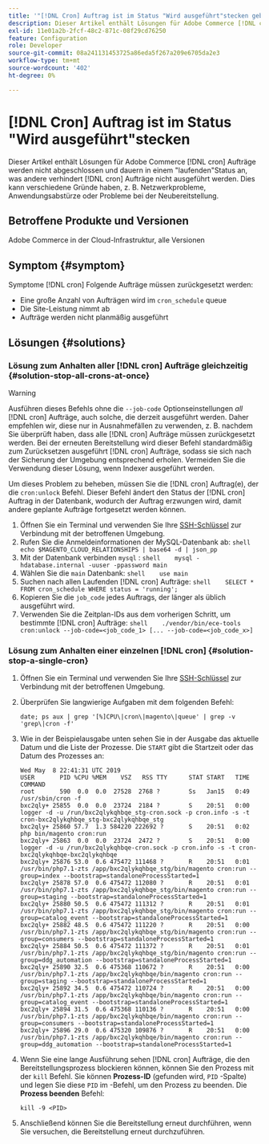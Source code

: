 ```yaml
---
title: '"[!DNL Cron] Auftrag ist im Status "Wird ausgeführt"stecken geblieben.'
description: Dieser Artikel enthält Lösungen für Adobe Commerce [!DNL cron] Aufträge werden nicht abgeschlossen und dauern in einem "laufenden"Status an, was andere verhindert [!DNL cron] Aufträge nicht ausgeführt werden. Dies kann verschiedene Gründe haben, z. B. Netzwerkprobleme, Anwendungsabstürze oder Probleme bei der Neubereitstellung.
exl-id: 11e01a2b-2fcf-48c2-871c-08f29cd76250
feature: Configuration
role: Developer
source-git-commit: 08a241131453725a86eda5f267a209e6705da2e3
workflow-type: tm+mt
source-wordcount: '402'
ht-degree: 0%

---
```


# [!DNL Cron] Auftrag ist im Status &quot;Wird ausgeführt&quot;stecken

Dieser Artikel enthält Lösungen für Adobe Commerce [!DNL cron] Aufträge werden nicht abgeschlossen und dauern in einem &quot;laufenden&quot;Status an, was andere verhindert [!DNL cron] Aufträge nicht ausgeführt werden. Dies kann verschiedene Gründe haben, z. B. Netzwerkprobleme, Anwendungsabstürze oder Probleme bei der Neubereitstellung.

## Betroffene Produkte und Versionen

Adobe Commerce in der Cloud-Infrastruktur, alle Versionen

## Symptom {#symptom}

Symptome [!DNL cron] Folgende Aufträge müssen zurückgesetzt werden:

* Eine große Anzahl von Aufträgen wird im `cron_schedule` queue
* Die Site-Leistung nimmt ab
* Aufträge werden nicht planmäßig ausgeführt

## Lösungen {#solutions}

### Lösung zum Anhalten aller [!DNL cron] Aufträge gleichzeitig {#solution-stop-all-crons-at-once}

>[!WARNING]
>
>Ausführen dieses Befehls ohne die `--job-code` Optionseinstellungen *all* [!DNL cron] Aufträge, auch solche, die derzeit ausgeführt werden. Daher empfehlen wir, diese nur in Ausnahmefällen zu verwenden, z. B. nachdem Sie überprüft haben, dass alle [!DNL cron] Aufträge müssen zurückgesetzt werden. Bei der erneuten Bereitstellung wird dieser Befehl standardmäßig zum Zurücksetzen ausgeführt [!DNL cron] Aufträge, sodass sie sich nach der Sicherung der Umgebung entsprechend erholen. Vermeiden Sie die Verwendung dieser Lösung, wenn Indexer ausgeführt werden.

Um dieses Problem zu beheben, müssen Sie die [!DNL cron] Auftrag(e), der die `cron:unlock` Befehl. Dieser Befehl ändert den Status der [!DNL cron] Auftrag in der Datenbank, wodurch der Auftrag erzwungen wird, damit andere geplante Aufträge fortgesetzt werden können.

1. Öffnen Sie ein Terminal und verwenden Sie Ihre [SSH-Schlüssel](https://experienceleague.adobe.com/en/docs/commerce-cloud-service/user-guide/develop/secure-connections) zur Verbindung mit der betroffenen Umgebung.
1. Rufen Sie die Anmeldeinformationen der MySQL-Datenbank ab:    ```shell    echo $MAGENTO_CLOUD_RELATIONSHIPS | base64 -d | json_pp    ```
1. Mit der Datenbank verbinden `mysql` :    ```shell    mysql -hdatabase.internal -uuser -ppassword main    ```
1. Wählen Sie die `main` Datenbank:    ```shell    use main    ```
1. Suchen nach allen Laufenden [!DNL cron] Aufträge:    ```shell    SELECT * FROM cron_schedule WHERE status = 'running';    ```
1. Kopieren Sie die `job_code` jedes Auftrags, der länger als üblich ausgeführt wird.
1. Verwenden Sie die Zeitplan-IDs aus dem vorherigen Schritt, um bestimmte [!DNL cron] Aufträge:    ```shell    ./vendor/bin/ece-tools cron:unlock --job-code=<job_code_1> [... --job-code=<job_code_x>]    ```

### Lösung zum Anhalten einer einzelnen [!DNL cron] {#solution-stop-a-single-cron}

1. Öffnen Sie ein Terminal und verwenden Sie Ihre [SSH-Schlüssel](https://experienceleague.adobe.com/en/docs/commerce-cloud-service/user-guide/develop/secure-connections) zur Verbindung mit der betroffenen Umgebung.
1. Überprüfen Sie langwierige Aufgaben mit dem folgenden Befehl:

   ```date; ps aux | grep '[%]CPU\|cron\|magento\|queue' | grep -v 'grep\|cron -f'```

1. Wie in der Beispielausgabe unten sehen Sie in der Ausgabe das aktuelle Datum und die Liste der Prozesse. Die `START` gibt die Startzeit oder das Datum des Prozesses an:

   ```
   Wed May  8 22:41:31 UTC 2019
   USER       PID %CPU %MEM    VSZ   RSS TTY      STAT START   TIME COMMAND
   root       590  0.0  0.0  27528  2768 ?        Ss   Jan15   0:49 /usr/sbin/cron -f
   bxc2qly+ 25855  0.0  0.0  23724  2184 ?        S    20:51   0:00 logger -d -u /run/bxc2qlykqhbqe_stg-cron.sock -p cron.info -s -t cron-bxc2qlykqhbqe_stg-bxc2qlykqhbqe_stg
   bxc2qly+ 25860 57.7  1.3 584220 222692 ?       S    20:51   0:02 php bin/magento cron:run
   bxc2qly+ 25863  0.0  0.0  23724  2472 ?        S    20:51   0:00 logger -d -u /run/bxc2qlykqhbqe-cron.sock -p cron.info -s -t cron-bxc2qlykqhbqe-bxc2qlykqhbqe
   bxc2qly+ 25876 53.0  0.6 475472 111468 ?       R    20:51   0:01 /usr/bin/php7.1-zts /app/bxc2qlykqhbqe_stg/bin/magento cron:run --group=index --bootstrap=standaloneProcessStarted=1
   bxc2qly+ 25878 57.0  0.6 475472 112080 ?       R    20:51   0:01 /usr/bin/php7.1-zts /app/bxc2qlykqhbqe_stg/bin/magento cron:run --group=staging --bootstrap=standaloneProcessStarted=1
   bxc2qly+ 25880 50.5  0.6 475472 111312 ?       R    20:51   0:01 /usr/bin/php7.1-zts /app/bxc2qlykqhbqe_stg/bin/magento cron:run --group=catalog_event --bootstrap=standaloneProcessStarted=1
   bxc2qly+ 25882 48.5  0.6 475472 111220 ?       R    20:51   0:00 /usr/bin/php7.1-zts /app/bxc2qlykqhbqe_stg/bin/magento cron:run --group=consumers --bootstrap=standaloneProcessStarted=1
   bxc2qly+ 25884 50.5  0.6 475472 111372 ?       R    20:51   0:01 /usr/bin/php7.1-zts /app/bxc2qlykqhbqe_stg/bin/magento cron:run --group=ddg_automation --bootstrap=standaloneProcessStarted=1
   bxc2qly+ 25890 32.5  0.6 475368 110672 ?       R    20:51   0:00 /usr/bin/php7.1-zts /app/bxc2qlykqhbqe/bin/magento cron:run --group=staging --bootstrap=standaloneProcessStarted=1
   bxc2qly+ 25892 34.5  0.6 475472 110724 ?       R    20:51   0:00 /usr/bin/php7.1-zts /app/bxc2qlykqhbqe/bin/magento cron:run --group=catalog_event --bootstrap=standaloneProcessStarted=1
   bxc2qly+ 25894 31.5  0.6 475368 110136 ?       R    20:51   0:00 /usr/bin/php7.1-zts /app/bxc2qlykqhbqe/bin/magento cron:run --group=consumers --bootstrap=standaloneProcessStarted=1
   bxc2qly+ 25896 29.0  0.6 475320 109876 ?       R    20:51   0:00 /usr/bin/php7.1-zts /app/bxc2qlykqhbqe/bin/magento cron:run --group=ddg_automation --bootstrap=standaloneProcessStarted=1
   ```

1. Wenn Sie eine lange Ausführung sehen [!DNL cron] Aufträge, die den Bereitstellungsprozess blockieren können, können Sie den Prozess mit der `kill` Befehl. Sie können **Prozess-ID** (gefunden wird, `PID` -Spalte) und legen Sie diese `PID` im -Befehl, um den Prozess zu beenden.
Die **Prozess beenden** Befehl:

   ```kill -9 <PID>```

1. Anschließend können Sie die Bereitstellung erneut durchführen, wenn Sie versuchen, die Bereitstellung erneut durchzuführen.
